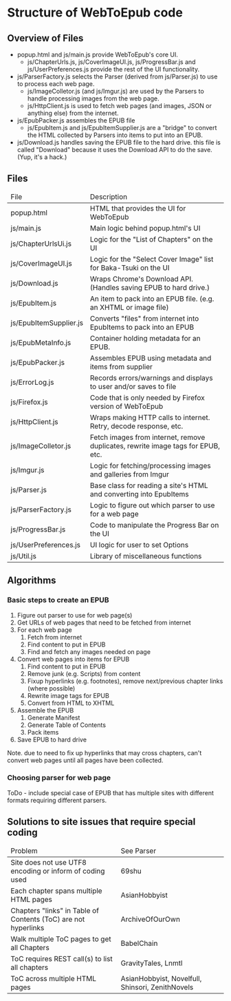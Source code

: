 # Structure of WebToEpub code

## Overview of Files
* popup.html and js/main.js provide WebToEpub's core UI.
  * js/ChapterUrls.js, js/CoverImageUI.js, js/ProgressBar.js and js/UserPreferences.js provide the rest of the UI functionality.
* js/ParserFactory.js selects the Parser (derived from js/Parser.js) to use to process each web page. 
  * js/ImageColletor.js (and js/Imgur.js) are used by the Parsers to handle processing images from the web page.
  * js/HttpClient.js is used to fetch web pages (and images, JSON or anything else) from the internet.
* js/EpubPacker.js assembles the EPUB file
  *  js/EpubItem.js and js/EpubItemSupplier.js are a "bridge" to convert the HTML collected by Parsers into items to put into an EPUB.
* js/Download.js handles saving the EPUB file to the hard drive. this file is called "Download" because it uses the Download API to do the save. (Yup, it's a hack.)


## Files
<table>
<thead>
<tr><td>File</td><td>Description</td></tr>
</thead>
<tr><td>popup.html</td><td>HTML that provides the UI for WebToEpub</td></tr>
<tr><td>js/main.js</td><td>Main logic behind popup.html's UI</td></tr>
<tr><td>js/ChapterUrlsUi.js</td><td>Logic for the "List of Chapters" on the UI</td></tr>
<tr><td>js/CoverImageUI.js</td><td>Logic for the "Select Cover Image" list for Baka-Tsuki on the UI</td></tr>
<tr><td>js/Download.js</td><td>Wraps Chrome's Download API.  (Handles saving EPUB to hard drive.)</td></tr>
<tr><td>js/EpubItem.js</td><td>An item to pack into an EPUB file. (e.g. an XHTML or image file)</td></tr>
<tr><td>js/EpubItemSupplier.js</td><td>Converts "files" from internet into EpubItems to pack into an EPUB</td></tr>
<tr><td>js/EpubMetaInfo.js</td><td>Container holding metadata for an EPUB.</td></tr>
<tr><td>js/EpubPacker.js</td><td>Assembles EPUB using metadata and items from supplier</td></tr>
<tr><td>js/ErrorLog.js</td><td>Records errors/warnings and displays to user and/or saves to file</td></tr>
<tr><td>js/Firefox.js</td><td>Code that is only needed by Firefox version of WebToEpub</td></tr>
<tr><td>js/HttpClient.js</td><td>Wraps making HTTP calls to internet.  Retry, decode response, etc.</td></tr>
<tr><td>js/ImageColletor.js</td><td>Fetch images from internet, remove duplicates, rewrite image tags for EPUB, etc.</td></tr>
<tr><td>js/Imgur.js</td><td>Logic for fetching/processing images and galleries from Imgur</td></tr>
<tr><td>js/Parser.js</td><td>Base class for reading a site's HTML and converting into EpubItems</td></tr>
<tr><td>js/ParserFactory.js</td><td>Logic to figure out which parser to use for a web page</td></tr>
<tr><td>js/ProgressBar.js</td><td>Code to manipulate the Progress Bar on the UI</td></tr>
<tr><td>js/UserPreferences.js</td><td>UI logic for user to set Options</td></tr>
<tr><td>js/Util.js</td><td>Library of miscellaneous functions</td></tr>
</table>


## Algorithms

### Basic steps to create an EPUB
<ol>
<li>Figure out parser to use for web page(s)</li>
<li>Get URLs of web pages that need to be fetched from internet</li>
<li>For each web page
   <ol>
   <li>Fetch from internet</li>
   <li>Find content to put in EPUB</li>
   <li>Find and fetch any images needed on page</li>
   </ol></li>
<li>Convert web pages into items for EPUB
   <ol>
   <li>Find content to put in EPUB</li>
   <li>Remove junk (e.g. Scripts) from content</li>
   <li>Fixup hyperlinks (e.g. footnotes), remove next/previous chapter links (where possible)</li>
   <li>Rewrite image tags for EPUB</li>
   <li>Convert from HTML to XHTML</li>
   </ol></li>
<li>Assemble the EPUB
   <ol>
   <li>Generate Manifest</li>
   <li>Generate Table of Contents</li>
   <li>Pack items</li>
   </ol></li>
<li>Save EPUB to hard drive</li>
</ol>

Note. due to need to fix up hyperlinks that may cross chapters, can't convert web pages until all pages have been collected.

### Choosing parser for web page
ToDo - include special case of EPUB that has multiple sites with different formats requiring different parsers.


## Solutions to site issues that require special coding
<table>
<thead>
<tr><td>Problem</td><td>See Parser</td></tr>
</thead>
<tr><td>Site does not use UTF8 encoding or inform of coding used</td><td>69shu</td></tr>
<tr><td>Each chapter spans multiple HTML pages</td><td>AsianHobbyist</td></tr>
<tr><td>Chapters "links" in Table of Contents (ToC) are not hyperlinks</td><td>ArchiveOfOurOwn</td></tr>
<tr><td>Walk multiple ToC pages to get all Chapters</td><td>BabelChain</td></tr>
<tr><td>ToC requires REST call(s) to list all chapters</td><td>GravityTales, Lnmtl</td></tr>
<tr><td>ToC across multiple HTML pages</td><td>AsianHobbyist, Novelfull, Shinsori, ZenithNovels</td></tr>
</table>

